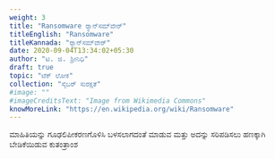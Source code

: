 ```yaml
---
weight: 3
title: "Ransomware ರ್‍ಯಾನ್‌ಸಮ್‌ವೇರ್"
titleEnglish: "Ransomware"
titleKannada: "ರ್‍ಯಾನ್‌ಸಮ್‌ವೇರ್"
date: 2020-09-04T13:34:02+05:30
author: "ಟಿ. ಜಿ. ಶ್ರೀನಿಧಿ"
draft: true
topic: "ಟೆಕ್ ಲೋಕ"
collection: "ಸೈಬರ್ ಸುರಕ್ಷತೆ"
#image: ""
#imageCreditsText: "Image from Wikimedia Commons"
knowMoreLink: "https://en.wikipedia.org/wiki/Ransomware"
---
```



ಮಾಹಿತಿಯನ್ನು ಗೂಢಲಿಪೀಕರಣಗೊಳಿಸಿ ಬಳಸಲಾಗದಂತೆ ಮಾಡುವ ಮತ್ತು ಅದನ್ನು ಸರಿಪಡಿಸಲು ಹಣಕ್ಕಾಗಿ ಬೇಡಿಕೆಯಿಡುವ ಕುತಂತ್ರಾಂಶ